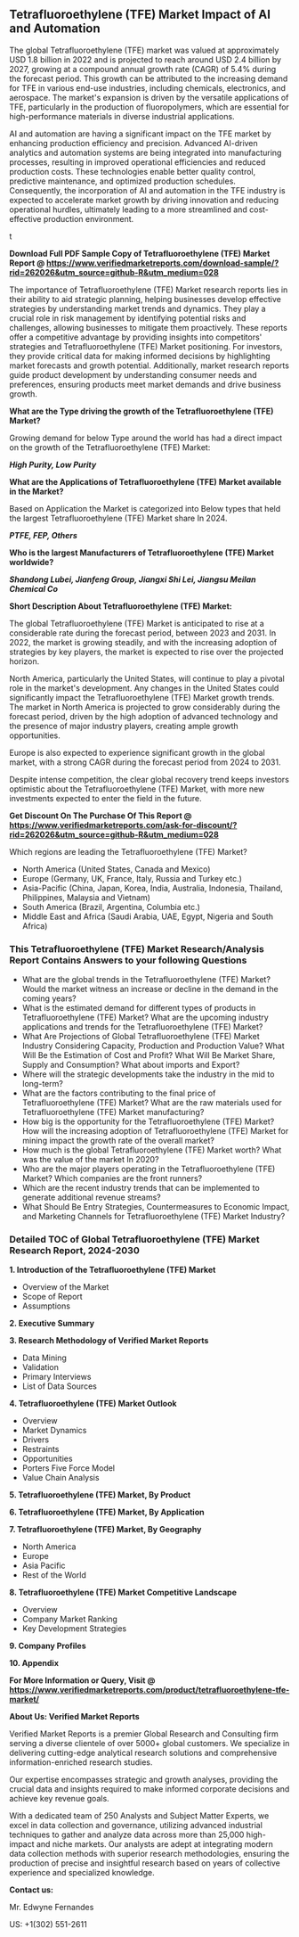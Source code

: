 <h2>Tetrafluoroethylene (TFE) Market Impact of AI and Automation</h2><p>The global Tetrafluoroethylene (TFE) market was valued at approximately USD 1.8 billion in 2022 and is projected to reach around USD 2.4 billion by 2027, growing at a compound annual growth rate (CAGR) of 5.4% during the forecast period. This growth can be attributed to the increasing demand for TFE in various end-use industries, including chemicals, electronics, and aerospace. The market's expansion is driven by the versatile applications of TFE, particularly in the production of fluoropolymers, which are essential for high-performance materials in diverse industrial applications.</p><p>AI and automation are having a significant impact on the TFE market by enhancing production efficiency and precision. Advanced AI-driven analytics and automation systems are being integrated into manufacturing processes, resulting in improved operational efficiencies and reduced production costs. These technologies enable better quality control, predictive maintenance, and optimized production schedules. Consequently, the incorporation of AI and automation in the TFE industry is expected to accelerate market growth by driving innovation and reducing operational hurdles, ultimately leading to a more streamlined and cost-effective production environment.</p>t</p><p id="" class=""><strong>Download Full PDF Sample Copy of Tetrafluoroethylene (TFE) Market Report @ <a href="https://www.verifiedmarketreports.com/download-sample/?rid=262026&utm_source=github-R&utm_medium=028" target="_blank">https://www.verifiedmarketreports.com/download-sample/?rid=262026&utm_source=github-R&utm_medium=028</a></strong></p><p>The importance of&nbsp;Tetrafluoroethylene (TFE) Market research reports lies in their ability to aid strategic planning, helping businesses develop effective strategies by understanding market trends and dynamics. They play a crucial role in risk management by identifying potential risks and challenges, allowing businesses to mitigate them proactively. These reports offer a competitive advantage by providing insights into competitors' strategies and Tetrafluoroethylene (TFE) Market positioning. For investors, they provide critical data for making informed decisions by highlighting market forecasts and growth potential. Additionally, market research reports guide product development by understanding consumer needs and preferences, ensuring products meet market demands and drive business growth.</p><p><strong>What are the&nbsp;Type driving the growth of the Tetrafluoroethylene (TFE) Market?</strong></p><p id="" class="">Growing demand for below Type around the world has had a direct impact on the growth of the Tetrafluoroethylene (TFE) Market:</p><em><strong>High Purity, Low Purity</strong></em></p><strong>What are the&nbsp;Applications&nbsp;of Tetrafluoroethylene (TFE) Market available in the Market?</strong></p><p id="" class="">Based on Application the Market is categorized into Below types that held the largest Tetrafluoroethylene (TFE) Market share In 2024.</p><em><strong>PTFE, FEP, Others</strong></em></p><strong>Who is the largest Manufacturers of Tetrafluoroethylene (TFE) Market worldwide?</strong></p><p><em><strong>Shandong Lubei, Jianfeng Group, Jiangxi Shi Lei, Jiangsu Meilan Chemical Co</strong></em></p><p id="" class=""><strong>Short Description About Tetrafluoroethylene (TFE) Market:</strong></p><p>The global Tetrafluoroethylene (TFE) Market is anticipated to rise at a considerable rate during the forecast period, between 2023 and 2031. In 2022, the market is growing steadily, and with the increasing adoption of strategies by key players, the market is expected to rise over the projected horizon.</p><p>North America, particularly the United States, will continue to play a pivotal role in the market's development. Any changes in the United States could significantly impact the Tetrafluoroethylene (TFE) Market growth trends. The market in North America is projected to grow considerably during the forecast period, driven by the high adoption of advanced technology and the presence of major industry players, creating ample growth opportunities.</p><p>Europe is also expected to experience significant growth in the global market, with a strong CAGR during the forecast period from 2024 to 2031.</p><p>Despite intense competition, the clear global recovery trend keeps investors optimistic about the Tetrafluoroethylene (TFE) Market, with more new investments expected to enter the field in the future.</p><p id="" class=""><strong>Get Discount On The Purchase Of This Report @ <a href="https://www.verifiedmarketreports.com/ask-for-discount/?rid=262026&utm_source=github-R&utm_medium=028" target="_blank">https://www.verifiedmarketreports.com/ask-for-discount/?rid=262026&utm_source=github-R&utm_medium=028</a></strong></p>Which regions are leading the Tetrafluoroethylene (TFE) Market?</p><ul><li>North America (United States, Canada and Mexico)</li><li>Europe (Germany, UK, France, Italy, Russia and Turkey etc.)</li><li>Asia-Pacific (China, Japan, Korea, India, Australia, Indonesia, Thailand, Philippines, Malaysia and Vietnam)</li><li>South America (Brazil, Argentina, Columbia etc.)</li><li>Middle East and Africa (Saudi Arabia, UAE, Egypt, Nigeria and South Africa)</li></ul><h3 id="" class="">This Tetrafluoroethylene (TFE) Market Research/Analysis Report Contains Answers to your following Questions</h3><ul><li>What are the global trends in the Tetrafluoroethylene (TFE) Market? Would the market witness an increase or decline in the demand in the coming years?</li><li>What is the estimated demand for different types of products in Tetrafluoroethylene (TFE) Market? What are the upcoming industry applications and trends for the Tetrafluoroethylene (TFE) Market?</li><li>What Are Projections of Global Tetrafluoroethylene (TFE) Market Industry Considering Capacity, Production and Production Value? What Will Be the Estimation of Cost and Profit? What Will Be Market Share, Supply and Consumption? What about imports and Export?</li><li>Where will the strategic developments take the industry in the mid to long-term?</li><li>What are the factors contributing to the final price of Tetrafluoroethylene (TFE) Market? What are the raw materials used for Tetrafluoroethylene (TFE) Market manufacturing?</li><li>How big is the opportunity for the Tetrafluoroethylene (TFE) Market? How will the increasing adoption of Tetrafluoroethylene (TFE) Market for mining impact the growth rate of the overall market?</li><li>How much is the global Tetrafluoroethylene (TFE) Market worth? What was the value of the market In 2020?</li><li>Who are the major players operating in the Tetrafluoroethylene (TFE) Market? Which companies are the front runners?</li><li>Which are the recent industry trends that can be implemented to generate additional revenue streams?</li><li>What Should Be Entry Strategies, Countermeasures to Economic Impact, and Marketing Channels for Tetrafluoroethylene (TFE) Market Industry?</li></ul><h3 id="" class="">Detailed TOC of Global Tetrafluoroethylene (TFE) Market Research Report, 2024-2030</h3><p id="" class=""><strong>1. Introduction of the Tetrafluoroethylene (TFE) Market</strong></p><ul><li>Overview of the Market</li><li>Scope of Report</li><li>Assumptions</li></ul><p id="" class=""><strong>2. Executive Summary</strong></p><p id="" class=""><strong>3. Research Methodology of Verified Market Reports</strong></p><ul><li>Data Mining</li><li>Validation</li><li>Primary Interviews</li><li>List of Data Sources</li></ul><p id="" class=""><strong>4. Tetrafluoroethylene (TFE) Market Outlook</strong></p><ul><li>Overview</li><li>Market Dynamics</li><li>Drivers</li><li>Restraints</li><li>Opportunities</li><li>Porters Five Force Model</li><li>Value Chain Analysis</li></ul><p id="" class=""><strong>5. Tetrafluoroethylene (TFE) Market, By Product</strong></p><p id="" class=""><strong>6. Tetrafluoroethylene (TFE) Market, By Application</strong></p><p id="" class=""><strong>7. Tetrafluoroethylene (TFE) Market, By Geography</strong></p><ul><li>North America</li><li>Europe</li><li>Asia Pacific</li><li>Rest of the World</li></ul><p id="" class=""><strong>8. Tetrafluoroethylene (TFE) Market Competitive Landscape</strong></p><ul><li>Overview</li><li>Company Market Ranking</li><li>Key Development Strategies</li></ul><p id="" class=""><strong>9. Company Profiles</strong></p><p id="" class=""><strong>10. Appendix</strong></p><p id="" class=""><strong>For More Information or Query, Visit @ <a href="https://www.verifiedmarketreports.com/product/tetrafluoroethylene-tfe-market/" target="_blank">https://www.verifiedmarketreports.com/product/tetrafluoroethylene-tfe-market/</a></strong></p><p id="" class=""><strong>About Us: Verified Market Reports</strong></p><p id="" class="">Verified Market Reports is a premier Global Research and Consulting firm serving a diverse clientele of over 5000+ global customers. We specialize in delivering cutting-edge analytical research solutions and comprehensive information-enriched research studies.</p><p id="" class="">Our expertise encompasses strategic and growth analyses, providing the crucial data and insights required to make informed corporate decisions and achieve key revenue goals.</p><p id="" class="">With a dedicated team of 250 Analysts and Subject Matter Experts, we excel in data collection and governance, utilizing advanced industrial techniques to gather and analyze data across more than 25,000 high-impact and niche markets. Our analysts are adept at integrating modern data collection methods with superior research methodologies, ensuring the production of precise and insightful research based on years of collective experience and specialized knowledge.</p><p id="" class=""><strong>Contact us:</strong></p><p id="" class="">Mr. Edwyne Fernandes</p><p id="" class="">US: +1(302) 551-2611</p>